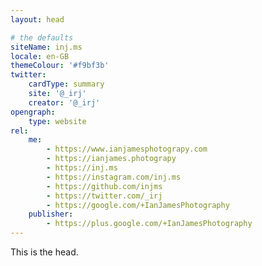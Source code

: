 ```yaml
---
layout: head

# the defaults
siteName: inj.ms
locale: en-GB
themeColour: '#f9bf3b'
twitter:
    cardType: summary
    site: '@_irj'
    creator: '@_irj'
opengraph:
    type: website
rel:
    me:
        - https://www.ianjamesphotograpy.com
        - https://ianjames.photograpy
        - https://inj.ms
        - https://instagram.com/inj.ms
        - https://github.com/injms
        - https://twitter.com/_irj
        - https://google.com/+IanJamesPhotography
    publisher:
        - https://plus.google.com/+IanJamesPhotography
---
```


This is the head.
